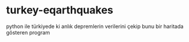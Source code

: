 # turkey-eqarthquakes
python ile türkiyede ki anlık depremlerin verilerini çekip bunu bir haritada gösteren program
